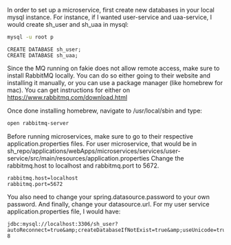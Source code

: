 In order to set up a microservice, first create new databases in your local mysql instance.
For instance, if I wanted user-service and uaa-service, I would create sh_user and sh_uaa in mysql:

```bash
mysql -u root p
```
```mysql
CREATE DATABASE sh_user;
CREATE DATABASE sh_uaa;
```

Since the MQ running on fakie does not allow remote access, make sure to install RabbitMQ locally.
You can do so either going to their website and installing it manually, or you can use a package manager (like homebrew for mac).
You can get instructions for either on https://www.rabbitmq.com/download.html

Once done installing homebrew, navigate to /usr/local/sbin and type:

```bash
open rabbitmq-server
```

Before running microservices, make sure to go to their respective application.properties files.
For user microservice, that would be in sh_repo/applications/webApps/microservices/services/user-service/src/main/resources/application.properties
Change the rabbitmq.host to localhost and rabbitmq.port to 5672.
```
rabbitmq.host=localhost
rabbitmq.port=5672
```
You also need to change your spring.datasource.password to your own password.
And finally, change your datasource.url. For my user service application.properties file, I would have:
```
jdbc:mysql://localhost:3306/sh_user?autoReconnect=true&amp;createDatabaseIfNotExist=true&amp;useUnicode=true&amp;characterEncoding=utf-8
```
